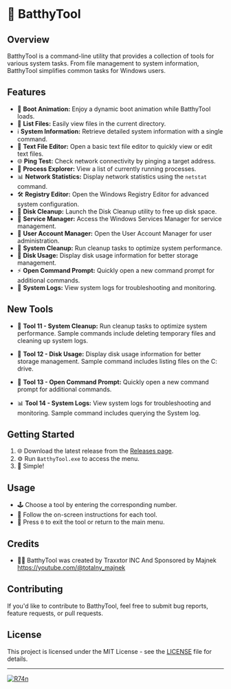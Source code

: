 # 🦇 BatthyTool

## Overview

BatthyTool is a command-line utility that provides a collection of tools for various system tasks. From file management to system information, BatthyTool simplifies common tasks for Windows users.

## Features

- 🌈 **Boot Animation:** Enjoy a dynamic boot animation while BatthyTool loads.
- 📂 **List Files:** Easily view files in the current directory.
- ℹ️ **System Information:** Retrieve detailed system information with a single command.
- 📝 **Text File Editor:** Open a basic text file editor to quickly view or edit text files.
- 🌐 **Ping Test:** Check network connectivity by pinging a target address.
- 🔄 **Process Explorer:** View a list of currently running processes.
- 📊 **Network Statistics:** Display network statistics using the `netstat` command.
- 🛠️ **Registry Editor:** Open the Windows Registry Editor for advanced system configuration.
- 🧹 **Disk Cleanup:** Launch the Disk Cleanup utility to free up disk space.
- 🚀 **Service Manager:** Access the Windows Services Manager for service management.
- 👤 **User Account Manager:** Open the User Account Manager for user administration.
- 🧼 **System Cleanup:** Run cleanup tasks to optimize system performance.
- 💽 **Disk Usage:** Display disk usage information for better storage management.
- ⚡ **Open Command Prompt:** Quickly open a new command prompt for additional commands.
- 📜 **System Logs:** View system logs for troubleshooting and monitoring.

## New Tools

- 🧽 **Tool 11 - System Cleanup:** Run cleanup tasks to optimize system performance. Sample commands include deleting temporary files and cleaning up system logs.

- 💾 **Tool 12 - Disk Usage:** Display disk usage information for better storage management. Sample command includes listing files on the C: drive.

- 🚪 **Tool 13 - Open Command Prompt:** Quickly open a new command prompt for additional commands.

- 📊 **Tool 14 - System Logs:** View system logs for troubleshooting and monitoring. Sample command includes querying the System log.

## Getting Started

1. 🌐 Download the latest release from the [Releases page](https://github.com/Majnek/BatthyTool/releases).
2. ⚙️ Run `BatthyTool.exe` to access the menu.
3. 🎉 Simple!

## Usage

- 🕹️ Choose a tool by entering the corresponding number.
- 📖 Follow the on-screen instructions for each tool.
- 🔄 Press `0` to exit the tool or return to the main menu.

## Credits

- 🦸‍♂️ BatthyTool was created by Traxxtor INC And Sponsored by Majnek https://youtube.com/@totalny_majnek

## Contributing

If you'd like to contribute to BatthyTool, feel free to submit bug reports, feature requests, or pull requests.

## License

This project is licensed under the MIT License - see the [LICENSE](https://raw.githubusercontent.com/Majnek/BatthyTool/main/License) file for details.

---------------------------------------------------------------------------------
<a href="https://R74n.com"><img src="https://R74n.com/icons/88x31.gif" alt="R74n"></a>
